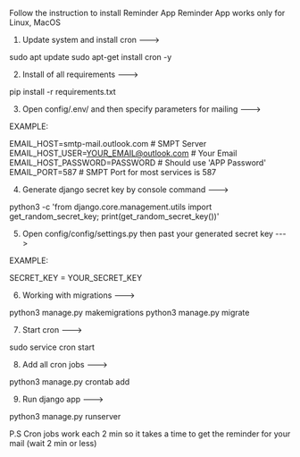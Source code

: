 Follow the instruction to install Reminder App
Reminder App works only for Linux, MacOS  

1. Update system and install cron --->

sudo apt update
sudo apt-get install cron -y

2. Install of all requirements --->

pip install -r requirements.txt 

3. Open config/.env/ and then specify parameters for mailing --->

EXAMPLE:

EMAIL_HOST=smtp-mail.outlook.com # SMPT Server
EMAIL_HOST_USER=YOUR_EMAIL@outlook.com # Your Email
EMAIL_HOST_PASSWORD=PASSWORD # Should use 'APP Password'
EMAIL_PORT=587 # SMPT Port for most services is 587

4. Generate django secret key by console command --->

python3 -c 'from django.core.management.utils import get_random_secret_key; print(get_random_secret_key())'

5. Open config/config/settings.py then past your generated secret key --->

EXAMPLE:

SECRET_KEY = YOUR_SECRET_KEY

6. Working with migrations --->

python3 manage.py makemigrations
python3 manage.py migrate

7. Start cron --->

sudo service cron start

8. Add all cron jobs --->

python3 manage.py crontab add

9. Run django app --->

python3 manage.py runserver

P.S Cron jobs work each 2 min so it takes a time to get the reminder for your mail (wait 2 min or less)